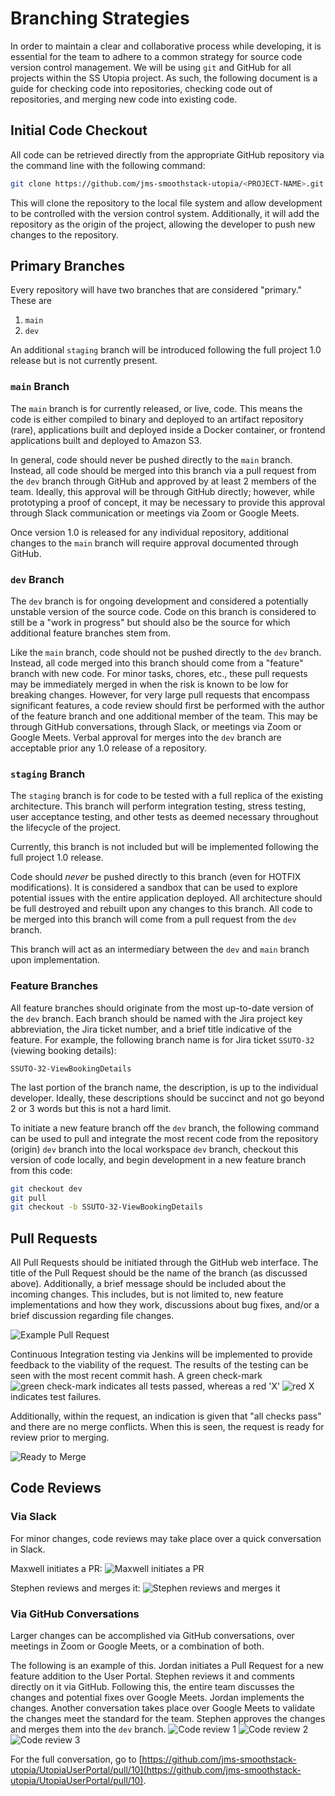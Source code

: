 # Branching Strategies

In order to maintain a clear and collaborative process while developing, it is essential for the team to adhere to a common strategy for source code version control management. We will be using `git` and GitHub for all projects within the SS Utopia project. As such, the following document is a guide for checking code into repositories, checking code out of repositories, and merging new code into existing code.

## Initial Code Checkout
All code can be retrieved directly from the appropriate GitHub repository via the command line with the following command:
```sh
git clone https://github.com/jms-smoothstack-utopia/<PROJECT-NAME>.git
```

This will clone the repository to the local file system and allow development to be controlled with the version control system. Additionally, it will add the repository as the origin of the project, allowing the developer to push new changes to the repository.

## Primary Branches
Every repository will have two branches that are considered "primary." These are
1. `main`
2. `dev`

An additional `staging` branch will be introduced following the full project 1.0 release but is not currently present.

### `main` Branch
The `main` branch is for currently released, or live, code. This means the code is either compiled to binary and deployed to an artifact repository (rare), applications built and deployed inside a Docker container, or frontend applications built and deployed to Amazon S3.

In general, code should never be pushed directly to the `main` branch. Instead, all code should be merged into this branch via a pull request from the `dev` branch through GitHub and approved by at least 2 members of the team. Ideally, this approval will be through GitHub directly; however, while prototyping a proof of concept, it may be necessary to provide this approval through Slack communication or meetings via Zoom or Google Meets.

Once version 1.0 is released for any individual repository, additional changes to the `main` branch will require approval documented through GitHub.

### `dev` Branch
The `dev` branch is for ongoing development and considered a potentially unstable version of the source code. Code on this branch is considered to still be a "work in progress" but should also be the source for which additional feature branches stem from.

Like the `main` branch, code should not be pushed directly to the `dev` branch. Instead, all code merged into this branch should come from a "feature" branch with new code. For minor tasks, chores, etc., these pull requests may be immediately merged in when the risk is known to be low for breaking changes. However, for very large pull requests that encompass significant features, a code review should first be performed with the author of the feature branch and one additional member of the team. This may be through GitHub conversations, through Slack, or meetings via Zoom or Google Meets. Verbal approval for merges into the `dev` branch are acceptable prior any 1.0 release of a repository.

### `staging` Branch
The `staging` branch is for code to be tested with a full replica of the existing architecture. This branch will perform integration testing, stress testing, user acceptance testing, and other tests as deemed necessary throughout the lifecycle of the project.

Currently, this branch is not included but will be implemented following the full project 1.0 release.

Code should _never_ be pushed directly to this branch (even for HOTFIX modifications). It is considered a sandbox that can be used to explore potential issues with the entire application deployed. All architecture should be full destroyed and rebuilt upon any changes to this branch. All code to be merged into this branch will come from a pull request from the `dev` branch.

This branch will act as an intermediary between the `dev` and `main` branch upon implementation.

### Feature Branches
All feature branches should originate from the most up-to-date version of the `dev` branch. Each branch should be named with the Jira project key abbreviation, the Jira ticket number, and a brief title indicative of the feature. For example, the following branch name is for Jira ticket `SSUTO-32` (viewing booking details):

```
SSUTO-32-ViewBookingDetails
```

The last portion of the branch name, the description, is up to the individual developer. Ideally, these descriptions should be succinct and not go beyond 2 or 3 words but this is not a hard limit.

To initiate a new feature branch off the `dev` branch, the following command can be used to pull and integrate the most recent code from the repository (origin) `dev` branch into the local workspace `dev` branch, checkout this version of code locally, and begin development in a new feature branch from this code:

```sh
git checkout dev
git pull
git checkout -b SSUTO-32-ViewBookingDetails
```

## Pull Requests
All Pull Requests should be initiated through the GitHub web interface. The title of the Pull Request should be the name of the branch (as discussed above). Additionally, a brief message should be included about the incoming changes. This includes, but is not limited to, new feature implementations and how they work, discussions about bug fixes, and/or a brief discussion regarding file changes.

![Example Pull Request](https://utopia-documentation-media.s3.amazonaws.com/branching-strategies/pull-request.png)

Continuous Integration testing via Jenkins will be implemented to provide feedback to the viability of the request. The results of the testing can be seen with the most recent commit hash. A green check-mark ![green check-mark](https://utopia-documentation-media.s3.amazonaws.com/branching-strategies/green-check.png) indicates all tests passed, whereas a red 'X' ![red X](https://utopia-documentation-media.s3.amazonaws.com/branching-strategies/red-x.png) indicates test failures.

Additionally, within the request, an indication is given that "all checks pass" and there are no merge conflicts. When this is seen, the request is ready for review prior to merging.

![Ready to Merge](https://utopia-documentation-media.s3.amazonaws.com/branching-strategies/pull-request2.png)

## Code Reviews
### Via Slack
For minor changes, code reviews may take place over a quick conversation in Slack.

Maxwell initiates a PR:
![Maxwell initiates a PR](https://utopia-documentation-media.s3.amazonaws.com/branching-strategies/code-review-slack1.png)

Stephen reviews and merges it:
![Stephen reviews and merges it](https://utopia-documentation-media.s3.amazonaws.com/branching-strategies/code-review-slack2.png)

### Via GitHub Conversations
Larger changes can be accomplished via GitHub conversations, over meetings in Zoom or Google Meets, or a combination of both.

The following is an example of this. Jordan initiates a Pull Request for a new feature addition to the User Portal. Stephen reviews it and comments directly on it via GitHub. Following this, the entire team discusses the changes and potential fixes over Google Meets. Jordan implements the changes. Another conversation takes place over Google Meets to validate the changes meet the standard for the team. Stephen approves the changes and merges them into the `dev` branch.
![Code review 1](https://utopia-documentation-media.s3.amazonaws.com/branching-strategies/example-code-review1.png)
![Code review 2](https://utopia-documentation-media.s3.amazonaws.com/branching-strategies/example-code-review2.png)
![Code review 3](https://utopia-documentation-media.s3.amazonaws.com/branching-strategies/example-code-review3.png)

For the full conversation, go to [https://github.com/jms-smoothstack-utopia/UtopiaUserPortal/pull/10](https://github.com/jms-smoothstack-utopia/UtopiaUserPortal/pull/10).